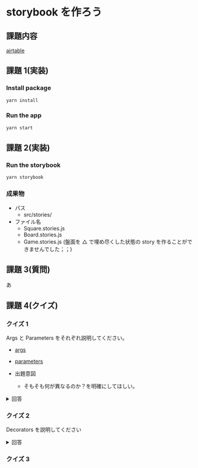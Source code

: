 # storybook を作ろう

## 課題内容

[airtable](https://airtable.com/tblTnXBXFOYJ0J7lZ/viwyi8muFtWUlhNKG/recWdySlizw8BgKzi?blocks=hide)

## 課題 1(実装)

### Install package

```bash
yarn install
```

### Run the app

```bash
yarn start
```

## 課題 2(実装)

### Run the storybook

```bash
yarn storybook
```

### 成果物

- パス
  - src/stories/
- ファイル名
  - Square.stories.js
  - Board.stories.js
  - Game.stories.js (盤面を △ で埋め尽くした状態の story を作ることができませんでした；；)

## 課題 3(質問)

あ

## 課題 4(クイズ)

### クイズ 1

Args と Parameters をそれぞれ説明してください。

- [args](https://storybook.js.org/docs/react/writing-stories/args)
- [parameters](https://storybook.js.org/docs/react/writing-stories/parameters)

- 出題意図
  - そもそも何が異なるのか？を明確にしてほしい。

<details><summary>回答</summary><div>

- Args
  - Component に渡す props を設定するための記法
- Parameters
  - Storybook の機能やアドオンを制御するための静的なデータセット
- 違い
  - そもそも、設定対象が異なる

</div></details>

### クイズ 2

Decorators を説明してください

<details><summary>回答</summary><div>

</div></details>

### クイズ 3
